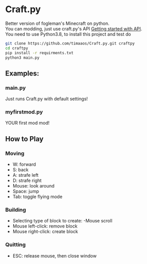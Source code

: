# Craft.py

Better version of fogleman's Minecraft on python.  
You can modding, just use craft.py's API [Getting started with API](https://github.com/timaaos/Craft.py/wiki/Getting-started-with-API).  
You need to use Python3.8, to install this project and test do
```sh
git clone https://github.com/timaaos/Craft.py.git craftpy
cd craftpy
pip install -r requirments.txt
python3 main.py
```
## Examples:

### main.py
Just runs Craft.py with default settings!
### myfirstmod.py
YOUR first mod mod!
## How to Play

### Moving

- W: forward
- S: back
- A: strafe left
- D: strafe right
- Mouse: look around
- Space: jump
- Tab: toggle flying mode

### Building

- Selecting type of block to create:
    -Mouse scroll
- Mouse left-click: remove block
- Mouse right-click: create block

### Quitting

- ESC: release mouse, then close window
